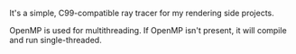 It's a simple, C99-compatible ray tracer for my rendering side projects.

OpenMP is used for multithreading. If OpenMP isn't present, it will compile and run single-threaded.
